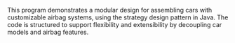 This program demonstrates a modular design for assembling cars with customizable airbag systems, using the strategy design pattern in Java. The code is structured to support flexibility and extensibility by decoupling car models and airbag features.
